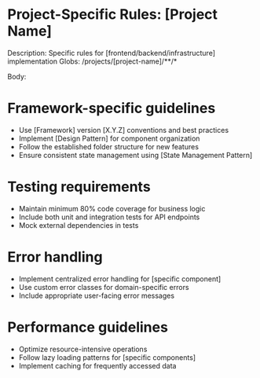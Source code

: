 # Project-Specific Rules: [Project Name]

Description: Specific rules for [frontend/backend/infrastructure] implementation
Globs: /projects/[project-name]/**/*

Body:
  # Framework-specific guidelines
  - Use [Framework] version [X.Y.Z] conventions and best practices
  - Implement [Design Pattern] for component organization
  - Follow the established folder structure for new features
  - Ensure consistent state management using [State Management Pattern]
  
  # Testing requirements
  - Maintain minimum 80% code coverage for business logic
  - Include both unit and integration tests for API endpoints
  - Mock external dependencies in tests
  
  # Error handling
  - Implement centralized error handling for [specific component]
  - Use custom error classes for domain-specific errors
  - Include appropriate user-facing error messages
  
  # Performance guidelines
  - Optimize resource-intensive operations
  - Follow lazy loading patterns for [specific components]
  - Implement caching for frequently accessed data
